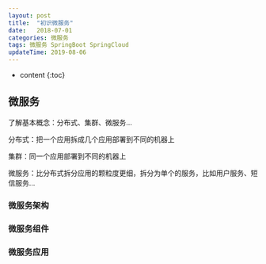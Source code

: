 ```yaml
---
layout: post
title:  "初识微服务"
date:   2018-07-01
categories: 微服务
tags: 微服务 SpringBoot SpringCloud
updateTime: 2019-08-06
---
```


* content
 {:toc}

## 微服务

了解基本概念：分布式、集群、微服务...

分布式：把一个应用拆成几个应用部署到不同的机器上

集群：同一个应用部署到不同的机器上

微服务：比分布式拆分应用的颗粒度更细，拆分为单个的服务，比如用户服务、短信服务...

### 微服务架构

###  微服务组件

### 微服务应用


